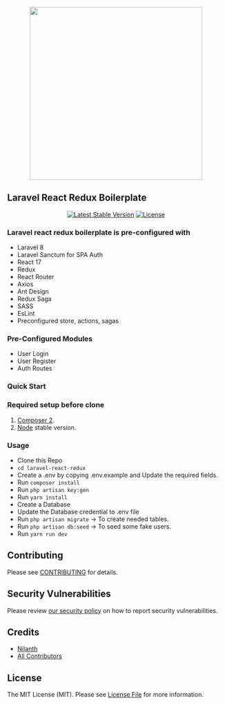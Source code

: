 <p align="center"><a href="https://laravel.com" target="_blank"><img src="https://raw.githubusercontent.com/laravel/art/master/logo-lockup/5%20SVG/2%20CMYK/1%20Full%20Color/laravel-logolockup-cmyk-red.svg" width="400"></a></p>

## Laravel React Redux Boilerplate
<p align="center">
<a href="https://packagist.org/packages/nilanth/laravel-react-redux"><img src="https://img.shields.io/packagist/v/nilanth/laravel-react-redux" alt="Latest Stable Version"></a>
<a href="https://packagist.org/packages/nilanth/laravel-react-redux"><img src="https://img.shields.io/packagist/l/nilanth/laravel-react-redux" alt="License"></a>
</p>


### Laravel react redux boilerplate is pre-configured with

- Laravel 8
- Laravel Sanctum for SPA Auth
- React 17
- Redux 
- React Router
- Axios
- Ant Design
- Redux Saga
- SASS
- EsLint
- Preconfigured store, actions, sagas

### Pre-Configured Modules

- User Login
- User Register
- Auth Routes

### Quick Start

### Required setup before clone
1. [Composer 2](https://getcomposer.org/download/). 
2. [Node](https://nodejs.org/en/) stable version.

### Usage

- Clone this Repo
- `cd laravel-react-redux`
- Create a .env by copying .env.example and Update the required fields.
- Run `composer install`
- Run `php artisan key:gen`
- Run `yarn install`
- Create a Database
- Update the Database credential to .env file
- Run `php artisan migrate` -> To create needed tables.
- Run `php artisan db:seed` -> To seed some fake users.
- Run `yarn run dev`

## Contributing

Please see [CONTRIBUTING](.github/CONTRIBUTING.md) for details.

## Security Vulnerabilities

Please review [our security policy](../../security/policy) on how to report security vulnerabilities.

## Credits

-   [Nilanth](https://github.com/nilanth)
-   [All Contributors](../../contributors)

## License

The MIT License (MIT). Please see [License File](LICENSE.md) for more information.
